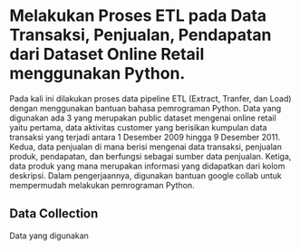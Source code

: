 # Melakukan Proses ETL pada Data Transaksi, Penjualan, Pendapatan dari Dataset Online Retail menggunakan Python.
Pada kali ini dilakukan proses data pipeline ETL (Extract, Tranfer, dan Load)  dengan menggunakan bantuan bahasa pemrograman Python.
Data yang digunakan ada 3 yang merupakan public dataset mengenai online retail yaitu pertama, data aktivitas customer yang berisikan kumpulan data transaksi yang terjadi antara 1 Desember 2009 hingga 9 Desember 2011. Kedua, data penjualan di mana berisi mengenai data transaksi, penjualan produk, pendapatan, dan berfungsi sebagai sumber data penjualan. Ketiga, data produk yang mana merupakan informasi yang didapatkan dari kolom deskripsi. Dalam pengerjaannya, digunakan bantuan google collab untuk mempermudah melakukan pemrograman Python.

## Data Collection
Data yang digunakan 
